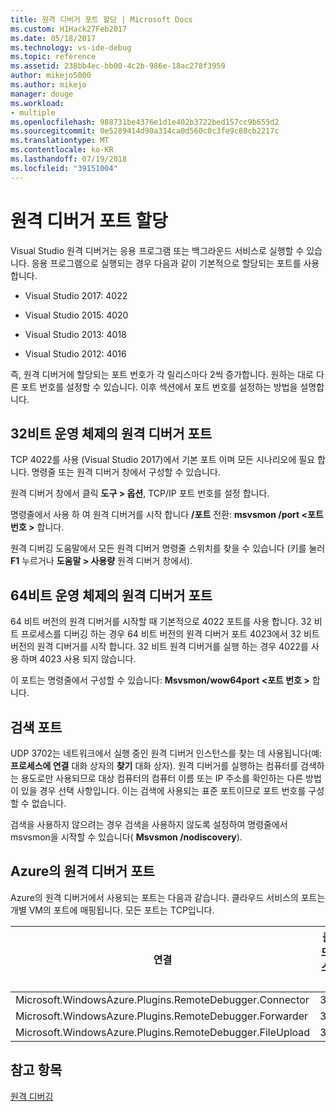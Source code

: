 ```yaml
---
title: 원격 디버거 포트 할당 | Microsoft Docs
ms.custom: H1Hack27Feb2017
ms.date: 05/18/2017
ms.technology: vs-ide-debug
ms.topic: reference
ms.assetid: 238bb4ec-bb00-4c2b-986e-18ac278f3959
author: mikejo5000
ms.author: mikejo
manager: douge
ms.workload:
- multiple
ms.openlocfilehash: 988731be4376e1d1e402b3722bed157cc9b655d2
ms.sourcegitcommit: 0e5289414d90a314ca0d560c0c3fe9c88cb2217c
ms.translationtype: MT
ms.contentlocale: ko-KR
ms.lasthandoff: 07/19/2018
ms.locfileid: "39151004"
---
```

# <a name="remote-debugger-port-assignments"></a>원격 디버거 포트 할당
Visual Studio 원격 디버거는 응용 프로그램 또는 백그라운드 서비스로 실행할 수 있습니다. 응용 프로그램으로 실행되는 경우 다음과 같이 기본적으로 할당되는 포트를 사용합니다.  

-   Visual Studio 2017: 4022

-   Visual Studio 2015: 4020  
  
-   Visual Studio 2013: 4018  
  
-   Visual Studio 2012: 4016  
  
 즉, 원격 디버거에 할당되는 포트 번호가 각 릴리스마다 2씩 증가합니다. 원하는 대로 다른 포트 번호를 설정할 수 있습니다. 이후 섹션에서 포트 번호를 설정하는 방법을 설명합니다.  
  
## <a name="the-remote-debugger-port-on-32-bit-operating-systems"></a>32비트 운영 체제의 원격 디버거 포트  
 TCP 4022를 사용 (Visual Studio 2017)에서 기본 포트 이며 모든 시나리오에 필요 합니다. 명령줄 또는 원격 디버거 창에서 구성할 수 있습니다.  
  
 원격 디버거 창에서 클릭 **도구 > 옵션**, TCP/IP 포트 번호를 설정 합니다.  
  
 명령줄에서 사용 하 여 원격 디버거를 시작 합니다 **/포트** 전환: **msvsmon /port \<포트 번호 >** 합니다.  
  
 원격 디버깅 도움말에서 모든 원격 디버거 명령줄 스위치를 찾을 수 있습니다 (키를 눌러 **F1** 누르거나 **도움말 > 사용량** 원격 디버거 창에서).  
  
## <a name="the-remote-debugger-port-on-64-bit-operating-systems"></a>64비트 운영 체제의 원격 디버거 포트  
 64 비트 버전의 원격 디버거를 시작할 때 기본적으로 4022 포트를 사용 합니다.  32 비트 프로세스를 디버깅 하는 경우 64 비트 버전의 원격 디버거 포트 4023에서 32 비트 버전의 원격 디버거를 시작 합니다. 32 비트 원격 디버거를 실행 하는 경우 4022를 사용 하며 4023 사용 되지 않습니다.  
  
 이 포트는 명령줄에서 구성할 수 있습니다: **Msvsmon/wow64port \<포트 번호 >** 합니다.  
  
## <a name="the-discovery-port"></a>검색 포트  
 UDP 3702는 네트워크에서 실행 중인 원격 디버거 인스턴스를 찾는 데 사용됩니다(예: **프로세스에 연결** 대화 상자의 **찾기** 대화 상자). 원격 디버거를 실행하는 컴퓨터를 검색하는 용도로만 사용되므로 대상 컴퓨터의 컴퓨터 이름 또는 IP 주소를 확인하는 다른 방법이 있을 경우 선택 사항입니다. 이는 검색에 사용되는 표준 포트이므로 포트 번호를 구성할 수 없습니다.  
  
 검색을 사용하지 않으려는 경우 검색을 사용하지 않도록 설정하여 명령줄에서 msvsmon을 시작할 수 있습니다(  **Msvsmon /nodiscovery**).  
  
## <a name="remote-debugger-ports-on-azure"></a>Azure의 원격 디버거 포트  
 Azure의 원격 디버거에서 사용되는 포트는 다음과 같습니다. 클라우드 서비스의 포트는 개별 VM의 포트에 매핑됩니다. 모든 포트는 TCP입니다.  
  
|연결|클라우드 서비스의 포트|VM의 포트|
|-|-|-|  
|Microsoft.WindowsAzure.Plugins.RemoteDebugger.Connector|30400|30398|  
|Microsoft.WindowsAzure.Plugins.RemoteDebugger.Forwarder|31400|31398|  
|Microsoft.WindowsAzure.Plugins.RemoteDebugger.FileUpload|32400|32398|  
  
## <a name="see-also"></a>참고 항목  
 [원격 디버깅](../debugger/remote-debugging.md)